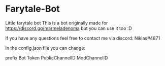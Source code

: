 # Farytale-Bot
Little farytale bot
This is a bot originally made for https://discord.gg/marmeladenoma but you can use it too :D

If you have any questions feel free to contact me via discord: Niklas#4871

In the config.json file you can change:

prefix
Bot Token
PublicChannelID
ModChannelID
